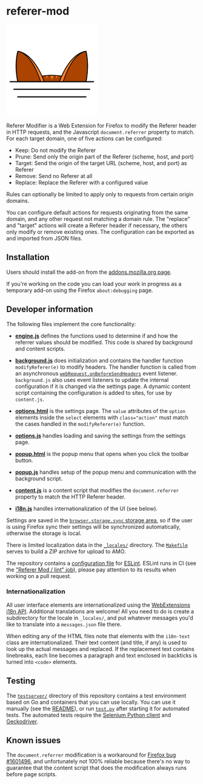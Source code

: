 # referer-mod

![referer-mod logo: cat ears peeking over an edge](icon.svg)

Referer Modifier is a Web Extension for Firefox to modify the Referer header in HTTP requests, and the Javascript `document.referrer` property to match. For each target domain, one of five actions can be configured:

* Keep: Do not modify the Referer
* Prune: Send only the origin part of the Referer (scheme, host, and port)
* Target: Send the origin of the target URL (scheme, host, and port) as Referer
* Remove: Send no Referer at all
* Replace: Replace the Referer with a configured value

Rules can optionally be limited to apply only to requests from certain origin domains.

You can configure default actions for requests originating from the same domain, and any other request not matching a domain rule. The "replace" and "target" actions will create a Referer header if necessary, the others only modify or remove existing ones. The configuration can be exported as and imported from JSON files.

## Installation

Users should install the add-on from the [addons.mozilla.org page](https://addons.mozilla.org/firefox/addon/referer-modifier/).

If you're working on the code you can load your work in progress as a temporary add-on using the Firefox `about:debugging` page.

## Developer information

The following files implement the core functionality:

* [**engine.js**](./engine.js) defines the functions used to determine
  if and how the referrer values should be modified. This code is
  shared by background and content scripts.

* [**background.js**](./background.js) does initialization and
  contains the handler function `modifyReferer(e)` to modify
  headers. The handler function is called from an asynchronous
  [`webRequest.onBeforeSendHeaders`](https://developer.mozilla.org/en-US/docs/Mozilla/Add-ons/WebExtensions/API/webRequest/onBeforeSendHeaders)
  event listener. `background.js` also uses event listeners to update
  the internal configuration if it is changed via the settings page.
  A dynamic content script containing the configuration is added to
  sites, for use by `content.js`.

* [**options.html**](./options.html) is the settings page. The `value`
  attributes of the `option` elements inside the `select` elements
  with `class="action"` must match the cases handled in the
  `modifyReferer(e)` function.

* [**options.js**](./options.js) handles loading and saving the
  settings from the settings page.

* [**popup.html**](./popup.html) is the popup menu that opens when you
  click the toolbar button.

* [**popup.js**](./popup.js) handles setup of the popup menu and
  communication with the background script.

* [**content.js**](./content.js) is a content script that modifies the
  `document.referrer` property to match the HTTP Referer header.

* [**i18n.js**](./i18n.js) handles internationalization of the UI (see
  below).

Settings are saved in the [`browser.storage.sync` storage area](https://developer.mozilla.org/en-US/docs/Mozilla/Add-ons/WebExtensions/API/storage/sync), so if the user is using Firefox sync their settings will be synchronized automatically, otherwise the storage is local.

There is limited localization data in the [`_locales/`](./_locales/) directory. The [`Makefile`](./Makefile) serves to build a ZIP archive for upload to AMO.

The repository contains a [configuration file](./.eslintrc.yaml) for
[ESLint](https://eslint.org/). ESLint runs in CI (see the ["Referer
Mod / lint" job](.github/workflows/selenium.yaml)), please pay
attention to its results when working on a pull request.

### Internationalization

All user interface elements are internationalized using the
[WebExtensions i18n
API](https://developer.mozilla.org/en-US/docs/Mozilla/Add-ons/WebExtensions/Internationalization).
Additional translations are welcome! All you need to do is create a
subdirectory for the locale in `_locales/`, and put whatever messages
you'd like to translate into a `messages.json` file there.

When editing any of the HTML files note that elements with the
`i18n-text` class are internationalized. Their text content (and
title, if any) is used to look up the actual messages and replaced. If
the replacement text contains linebreaks, each line becomes a
paragraph and text enclosed in backticks is turned into `<code>`
elements.

## Testing

The [`testserver/`](./testserver/) directory of this repository
contains a test environment based on Go and containers that you can
use locally. You can use it manually (see the
[README](./testserver/README.md)), or run [`test.py`](./test.py) after
starting it for automated tests. The automated tests require the
[Selenium Python
client](https://www.selenium.dev/selenium/docs/api/py/) and
[Geckodriver](https://github.com/mozilla/geckodriver).

## Known issues

The `document.referrer` modification is a workaround for [Firefox bug
#1601496](https://bugzilla.mozilla.org/show_bug.cgi?id=1601496), and
unfortunately not 100% reliable because there's no way to guarantee
that the content script that does the modification always runs before
page scripts.
